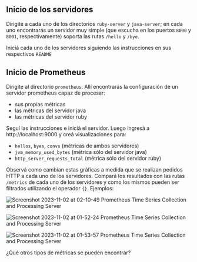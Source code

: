 
## Inicio de los servidores

Dirigite a cada uno de los directorios `ruby-server` y `java-server`; en cada uno encontrarás un servidor muy simple (que escucha en los puertos `8000` y `8001`, respectivamente) soporta las rutas `/hello` y `/bye`.

Iniciá cada uno de los servidores siguiendo las instrucciones en sus respectivos `README`

## Inicio de Prometheus

Dirigite al directorio `prometheus`. Allí encontrarás la configuración de un servidor prometheus capaz de procesar: 

* sus propias métricas
* las métricas del servidor java
* las métricas del servidor ruby

Seguí las instrucciones e iniciá el servidor. Luego ingresá a http://localhost:9000 y creá visualizaciones para:

* `hellos`, `byes`, `convs` (métricas de ambos servidores)
* `jvm_memory_used_bytes` (métrica sólo del servidor java)
* `http_server_requests_total` (métrica sólo del servidor ruby)

Observá como cambian estas gráficas a medida que se realizan pedidos HTTP a cada uno de los servidores. Compará los resultados con las rutas `/metrics` de cada uno de los servidores y como los mismos pueden ser filtrados utilizando el operador `{}`. Ejemplos: 

![Screenshot 2023-11-02 at 02-10-49 Prometheus Time Series Collection and Processing Server](https://github.com/flbulgarelli/prometheus-sample/assets/677436/c000bdd6-e1ad-487d-9a0b-bb46474a642e)

![Screenshot 2023-11-02 at 01-52-24 Prometheus Time Series Collection and Processing Server](https://github.com/flbulgarelli/prometheus-sample/assets/677436/7b15fa39-6f57-438c-9de5-776d8a06913f)

![Screenshot 2023-11-02 at 01-53-57 Prometheus Time Series Collection and Processing Server](https://github.com/flbulgarelli/prometheus-sample/assets/677436/b089e8f3-1aff-4e59-8945-3affd772b316)


¿Qué otros tipos de métricas se pueden encontrar?




